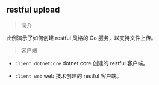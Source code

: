 ## restful upload

> 简介

此例演示了如何创建 restful 风格的 Go 服务，以支持文件上传。

> 客户端

- `client dotnetCore` dotnet core 创建的 restful 客户端。

- `client web` web 技术创建的 restful 客户端。